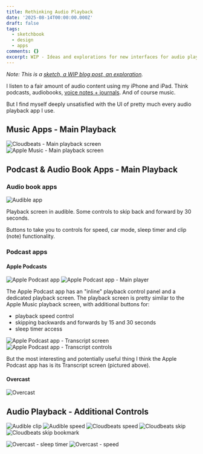 ```yaml
---
title: Rethinking Audio Playback
date: '2025-08-14T00:00:00.000Z'
draft: false
tags:
  - sketchbook
  - design
  - apps
comments: {}
excerpt: WIP - Ideas and explorations for new interfaces for audio playback
---
```

*Note: This is a [sketch, a WIP blog post, an exploration](/posts/showing-the-sketchbook/).*

I listen to a fair amount of audio content using my iPhone and iPad. Think podcasts, audiobooks, [voice notes + journals](https://suntreeapps.com/selftalk/). And of course music. 

But I find myself deeply unsatisfied with the UI of pretty much every audio playback app I use.

## Music Apps - Main Playback

![Cloudbeats - Main playback screen](/uploads/rethink-audio-playback/cloudbeats.PNG)
![Apple Music - Main playback screen](/uploads/rethink-audio-playback/apple-music.PNG)

## Podcast & Audio Book Apps - Main Playback

### Audio book apps

![Audible app](/uploads/rethink-audio-playback/audible.PNG)

Playback screen in audible. Some controls to skip back and forward by 30 seconds.

Buttons to take you to controls for speed, car mode, sleep timer and clip (note) functionality.

### Podcast apps


#### Apple Podcasts


![Apple Podcast app](/uploads/rethink-audio-playback/apple-podcast-app.PNG)
![Apple Podcast app - Main player](/uploads/rethink-audio-playback/apple-podcast-app-fullscreen.PNG)

The Apple Podcast app has an "inline" playback control panel and a dedicated playback screen. The playback screen is pretty similar to the Apple Music playback screen, with additional buttons for:

- playback speed control
- skipping backwards and forwards by 15 and 30 seconds
- sleep timer access

![Apple Podcast app - Transcript screen](/uploads/rethink-audio-playback/apple-podcasts-transcripts.PNG)
![Apple Podcast app - Transcript controls](/uploads/rethink-audio-playback/apple-podcasts-transcripts-controls.PNG)

But the most interesting and potentially useful thing I think the Apple Podcast app has is its Transcript screen (pictured above).

#### Overcast

![Overcast](/uploads/rethink-audio-playback/overcast.PNG)



## Audio Playback - Additional Controls

![Audible clip](/uploads/rethink-audio-playback/audible-clip.PNG)
![Audible speed](/uploads/rethink-audio-playback/audible-speed.PNG)
![Cloudbeats speed](/uploads/rethink-audio-playback/cloudbeats-speed.PNG)
![Cloudbeats skip](/uploads/rethink-audio-playback/cloudbeats-skip.PNG)
![Cloudbeats skip bookmark](/uploads/rethink-audio-playback/cloudbeats-skip-bookmark.PNG)

![Overcast - sleep timer](/uploads/rethink-audio-playback/overcast-sleep-timer.PNG)
![Overcast - speed](/uploads/rethink-audio-playback/overcast-speed.PNG)
